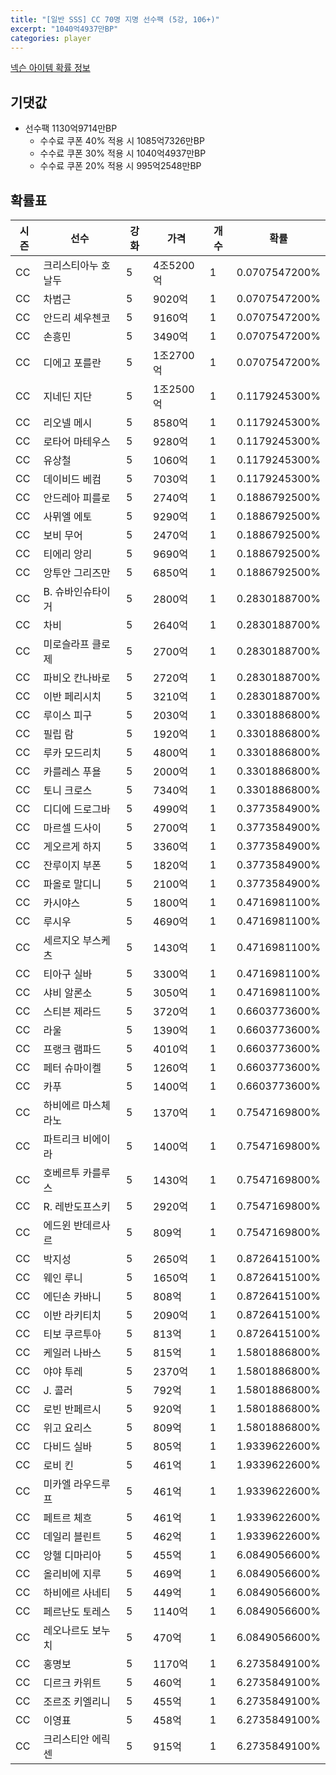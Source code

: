 ```yaml
---
title: "[일반 SSS] CC 70명 지명 선수팩 (5강, 106+)"
excerpt: "1040억4937만BP"
categories: player
---
```

[넥슨 아이템 확률 정보](http://iteminfo.nexon.com/probability/fco?sn=7398)

## 기댓값
- 선수팩 1130억9714만BP
  - 수수료 쿠폰 40% 적용 시 1085억7326만BP
  - 수수료 쿠폰 30% 적용 시 1040억4937만BP
  - 수수료 쿠폰 20% 적용 시 995억2548만BP


## 확률표

|시즌|선수|강화|가격|개수|확률|
|---|---|---|---|---|---|
|CC|크리스티아누 호날두|5|4조5200억|1|0.0707547200%|
|CC|차범근|5|9020억|1|0.0707547200%|
|CC|안드리 셰우첸코|5|9160억|1|0.0707547200%|
|CC|손흥민|5|3490억|1|0.0707547200%|
|CC|디에고 포를란|5|1조2700억|1|0.0707547200%|
|CC|지네딘 지단|5|1조2500억|1|0.1179245300%|
|CC|리오넬 메시|5|8580억|1|0.1179245300%|
|CC|로타어 마테우스|5|9280억|1|0.1179245300%|
|CC|유상철|5|1060억|1|0.1179245300%|
|CC|데이비드 베컴|5|7030억|1|0.1179245300%|
|CC|안드레아 피를로|5|2740억|1|0.1886792500%|
|CC|사뮈엘 에토|5|9290억|1|0.1886792500%|
|CC|보비 무어|5|2470억|1|0.1886792500%|
|CC|티에리 앙리|5|9690억|1|0.1886792500%|
|CC|앙투안 그리즈만|5|6850억|1|0.1886792500%|
|CC|B. 슈바인슈타이거|5|2800억|1|0.2830188700%|
|CC|차비|5|2640억|1|0.2830188700%|
|CC|미로슬라프 클로제|5|2700억|1|0.2830188700%|
|CC|파비오 칸나바로|5|2720억|1|0.2830188700%|
|CC|이반 페리시치|5|3210억|1|0.2830188700%|
|CC|루이스 피구|5|2030억|1|0.3301886800%|
|CC|필립 람|5|1920억|1|0.3301886800%|
|CC|루카 모드리치|5|4800억|1|0.3301886800%|
|CC|카를레스 푸욜|5|2000억|1|0.3301886800%|
|CC|토니 크로스|5|7340억|1|0.3301886800%|
|CC|디디에 드로그바|5|4990억|1|0.3773584900%|
|CC|마르셀 드사이|5|2700억|1|0.3773584900%|
|CC|게오르게 하지|5|3360억|1|0.3773584900%|
|CC|잔루이지 부폰|5|1820억|1|0.3773584900%|
|CC|파올로 말디니|5|2100억|1|0.3773584900%|
|CC|카시야스|5|1800억|1|0.4716981100%|
|CC|루시우|5|4690억|1|0.4716981100%|
|CC|세르지오 부스케츠|5|1430억|1|0.4716981100%|
|CC|티아구 실바|5|3300억|1|0.4716981100%|
|CC|샤비 알론소|5|3050억|1|0.4716981100%|
|CC|스티븐 제라드|5|3720억|1|0.6603773600%|
|CC|라울|5|1390억|1|0.6603773600%|
|CC|프랭크 램파드|5|4010억|1|0.6603773600%|
|CC|페터 슈마이켈|5|1260억|1|0.6603773600%|
|CC|카푸|5|1400억|1|0.6603773600%|
|CC|하비에르 마스체라노|5|1370억|1|0.7547169800%|
|CC|파트리크 비에이라|5|1400억|1|0.7547169800%|
|CC|호베르투 카를루스|5|1430억|1|0.7547169800%|
|CC|R. 레반도프스키|5|2920억|1|0.7547169800%|
|CC|에드윈 반데르사르|5|809억|1|0.7547169800%|
|CC|박지성|5|2650억|1|0.8726415100%|
|CC|웨인 루니|5|1650억|1|0.8726415100%|
|CC|에딘손 카바니|5|808억|1|0.8726415100%|
|CC|이반 라키티치|5|2090억|1|0.8726415100%|
|CC|티보 쿠르투아|5|813억|1|0.8726415100%|
|CC|케일러 나바스|5|815억|1|1.5801886800%|
|CC|야야 투레|5|2370억|1|1.5801886800%|
|CC|J. 콜러|5|792억|1|1.5801886800%|
|CC|로빈 반페르시|5|920억|1|1.5801886800%|
|CC|위고 요리스|5|809억|1|1.5801886800%|
|CC|다비드 실바|5|805억|1|1.9339622600%|
|CC|로비 킨|5|461억|1|1.9339622600%|
|CC|미카엘 라우드루프|5|461억|1|1.9339622600%|
|CC|페트르 체흐|5|461억|1|1.9339622600%|
|CC|데일리 블린트|5|462억|1|1.9339622600%|
|CC|앙헬 디마리아|5|455억|1|6.0849056600%|
|CC|올리비에 지루|5|469억|1|6.0849056600%|
|CC|하비에르 사네티|5|449억|1|6.0849056600%|
|CC|페르난도 토레스|5|1140억|1|6.0849056600%|
|CC|레오나르도 보누치|5|470억|1|6.0849056600%|
|CC|홍명보|5|1170억|1|6.2735849100%|
|CC|디르크 카위트|5|460억|1|6.2735849100%|
|CC|조르조 키엘리니|5|455억|1|6.2735849100%|
|CC|이영표|5|458억|1|6.2735849100%|
|CC|크리스티안 에릭센|5|915억|1|6.2735849100%|
